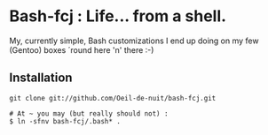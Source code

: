 # Bash-fcj : Life... from a shell.

My, currently simple, Bash customizations I end up doing on my few (Gentoo)
boxes ´round here 'n' there :-)

## Installation

    git clone git://github.com/Oeil-de-nuit/bash-fcj.git

    # At ~ you may (but really should not) :
    $ ln -sfnv bash-fcj/.bash* .

